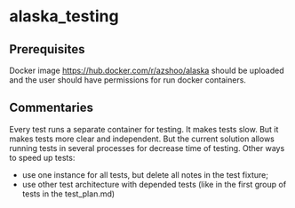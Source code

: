 # alaska_testing
## Prerequisites
Docker image https://hub.docker.com/r/azshoo/alaska should be uploaded and the user should have permissions for run docker containers.

## Commentaries
Every test runs a separate container for testing. It makes tests slow. But it makes tests more clear and independent.
But the current solution allows running tests in several processes for decrease time of testing.
Other ways to speed up tests:
- use one instance for all tests, but delete all notes in the test fixture;
- use other test architecture with depended tests (like in the first group of tests in the test_plan.md)